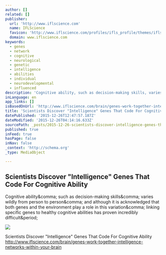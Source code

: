 ```yaml
---
author: []
related: []
publisher:
  url: 'http://www.iflscience.com'
  name: IFLScience
  favicon: 'http://www.iflscience.com/profiles/ifls_profile/themes/ifls_desktop/favicon.ico'
  domain: www.iflscience.com
keywords:
  - genes
  - network
  - cognitive
  - neurological
  - genetic
  - intelligence
  - abilities
  - individual
  - neurodevelopmental
  - influenced
description: 'Cognitive ability, such as decision-making skills, varies wildly from person to person, and although it is acknowledged that both genes and the environment play a role in this variation, linking specific genes to healthy cognitive abilities has proven incredibly difficult.'
inLanguage: en
app_links: []
isBasedOnUrl: 'http://www.iflscience.com/brain/genes-work-together-intelligence-networks-within-your-brain'
title: 'Scientists Discover "Intelligence" Genes That Code For Cognitive Ability'
datePublished: '2015-12-26T12:47:57.187Z'
dateModified: '2015-12-26T04:14:16.633Z'
sourcePath: _posts/2015-12-26-scientists-discover-intelligence-genes-that-code-for-cogni.md
published: true
inFeed: true
hasPage: false
inNav: false
_context: 'http://schema.org'
_type: MediaObject

---
```

<article style=""><h1>Scientists Discover "Intelligence" Genes That Code For Cognitive Ability</h1><p>Cognitive ability&amp;comma; such as decision-making skills&amp;comma; varies wildly from person to person&amp;comma; and although it is acknowledged that both genes and the environment play a role in this variation&amp;comma; linking specific genes to healthy cognitive abilities has proven incredibly difficult&amp;period;</p><img src="http://www.iflscience.com/sites/www.iflscience.com/files/blog/%5Bnid%5D/shutterstock_110216492.jpg" /></article>

Scientists Discover "Intelligence" Genes That Code For Cognitive Ability http://www.iflscience.com/brain/genes-work-together-intelligence-networks-within-your-brain